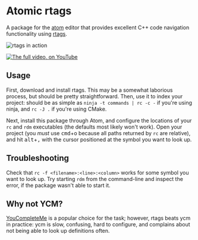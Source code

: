 # Atomic rtags

A package for the [atom](atom.io) editor that provides excellent C++ code
navigation functionality using [rtags](https://github.com/Andersbakken/rtags).

![rtags in action](https://media.giphy.com/media/n4Jl6O3mIXyr6/giphy.gif)

[![The full video, on YouTube](http://img.youtube.com/vi/ShcdCon-OCY/0.jpg)](http://youtu.be/ShcdCon-OCY)


## Usage

First, download and install rtags. This may be a somewhat laborious process, but
should be pretty straightforward. Then, use it to index your project: should be
as simple as `ninja -t commands | rc -c -` if you're using ninja, and `rc -J .`
if you're using CMake.

Next, install this package through Atom, and configure the locations of your
`rc` and `rdm` executables (the defaults most likely won't work). Open your
project (you _must_ use <kbd>cmd</kbd>+<kbd>o</kbd> because all paths returned
by `rc` are relative), and hit <kbd>alt</kbd>+<kbd>,</kbd> with the cursor
positioned at the symbol you want to look up.

## Troubleshooting

Check that `rc -f <filename>:<line>:<column>` works for some symbol you want to
look up. Try starting `rdm` from the command-line and inspect the error, if the
package wasn't able to start it.

## Why not YCM?

[YouCompleteMe](https://github.com/Valloric/YouCompleteMe) is a popular choice
for the task; however, rtags beats ycm in practice: ycm is slow, confusing, hard
to configure, and complains about not being able to look up definitions often.
